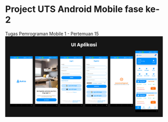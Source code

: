 # Project UTS Android Mobile fase ke-2
Tugas Pemrograman Mobile 1 - Pertemuan 15
<br>
<img src="file/ui.jpg" img>
